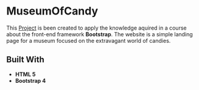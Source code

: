 # MuseumOfCandy

This [Project](https://sebastianmariani.github.io/MuseumOfCandy/#) is been created to apply the knowledge aquired in a course about the front-end framework **Bootstrap**. The website is a simple landing page for a museum focused on the extravagant world of candies.

## Built With

* **HTML 5**
* **Bootstrap 4**
